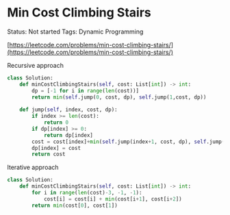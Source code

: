 # Min Cost Climbing Stairs

Status: Not started
Tags: Dynamic Programming

[https://leetcode.com/problems/min-cost-climbing-stairs/](https://leetcode.com/problems/min-cost-climbing-stairs/)

Recursive approach

```python
class Solution:
    def minCostClimbingStairs(self, cost: List[int]) -> int:
        dp = [-1 for i in range(len(cost))]
        return min(self.jump(0, cost, dp), self.jump(1,cost, dp))
    
    def jump(self, index, cost, dp):
        if index >= len(cost):
            return 0
        if dp[index] >= 0:
            return dp[index]
        cost = cost[index]+min(self.jump(index+1, cost, dp), self.jump(index+2, cost, dp))
        dp[index] = cost
        return cost
```

Iterative approach

```python
class Solution:
    def minCostClimbingStairs(self, cost: List[int]) -> int:
        for i in range(len(cost)-3, -1, -1):
            cost[i] = cost[i] + min(cost[i+1], cost[i+2])
        return min(cost[0], cost[1])
```